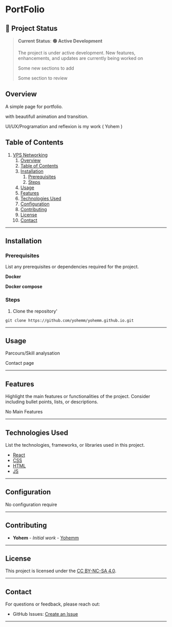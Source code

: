 # PortFolio
<!-- ![Project Banner](path/to/banner/image)


**Legend**:  
- **🟢 Active Development**: Regular updates, features, and bug fixes.
- **🟡 In Reflection**: Planning future directions or awaiting strategic decisions.
- **🔵 Maintenance Mode**: Only bug fixes and minor tweaks.
- **🟠 Paused**: Temporarily halted; may resume later.
- **🔴 Discontinued**: Development and support have ceased.
- **🟤 Archived**: Preserved for historical purposes, no further updates.
- **⚪ In Beta**: Pre-release testing phase for gathering feedback.
-->
## 🌟 Project Status

> **Current Status**: **🟢 Active Development**
> 
> The project is under active development. New features, enhancements, and updates are currently being worked on
>
> Some new sections to add
>
> Some section to review


## Overview

A simple page for portfolio.

with beautifull animation and transition.

UI/UX/Programation and reflexion is my work ( Yohem )

## Table of Contents

1. [VPS Networking](#vps-networking)
   1. [Overview](#overview)
   2. [Table of Contents](#table-of-contents)
   3. [Installation](#installation)
      1. [Prerequisites](#prerequisites)
      2. [Steps](#steps)
   4. [Usage](#usage)
   5. [Features](#features)
   6. [Technologies Used](#technologies-used)
   7. [Configuration](#configuration)
   8. [Contributing](#contributing)
   9. [License](#license)
   10. [Contact](#contact)

---

## Installation

### Prerequisites

List any prerequisites or dependencies required for the project.

**Docker**

**Docker compose**

### Steps

1. Clone the repository'

```git
git clone https://github.com/yohemm/yohemm.github.io.git
```

---

## Usage

Parcours/Skill analysation

Contact page

---

## Features

Highlight the main features or functionalities of the project. Consider including bullet points, lists, or descriptions.

No Main Features

---

## Technologies Used

List the technologies, frameworks, or libraries used in this project.

- [React](https://fr.react.dev/)
- [CSS](#)
- [HTML](#)
- [JS](#)

---

## Configuration

No configuration require

---

## Contributing

- **Yohem** - _Initial work_ - [Yohemm](https://github.com/yohemm)

---

## License

This project is licensed under the [CC BY-NC-SA 4.0](https://creativecommons.org/licenses/by-nc-sa/4.0/).

---

## Contact

For questions or feedback, please reach out:

- GitHub Issues: [Create an Issue](https://github.com/yohemm/yohemm.github.io/issues)

---
